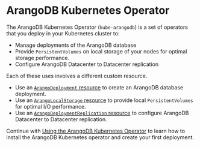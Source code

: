<!-- don't edit here, its from https://@github.com/arangodb/kube-arangodb.git / docs/Manual/ -->
# ArangoDB Kubernetes Operator

The ArangoDB Kubernetes Operator (`kube-arangodb`) is a set of operators
that you deploy in your Kubernetes cluster to:

- Manage deployments of the ArangoDB database
- Provide `PersistentVolumes` on local storage of your nodes for optimal storage performance.
- Configure ArangoDB Datacenter to Datacenter replication

Each of these uses involves a different custom resource.

- Use an [`ArangoDeployment` resource](./DeploymentResource.md) to
  create an ArangoDB database deployment.
- Use an [`ArangoLocalStorage` resource](./StorageResource.md) to
  provide local `PersistentVolumes` for optimal I/O performance.
- Use an [`ArangoDeploymentReplication` resource](./DeploymentReplicationResource.md) to
  configure ArangoDB Datacenter to Datacenter replication.

Continue with [Using the ArangoDB Kubernetes Operator](./Usage.md)
to learn how to install the ArangoDB Kubernetes operator and create
your first deployment.
